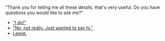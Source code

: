 "Thank you for telling me all these details, that's very useful. Do you have questions you would like to ask me?"

- ["I do!"](questions.md)
- ["No, not really. Just wanted to say hi."](hi.md)
- [Leave.](leave.md)
